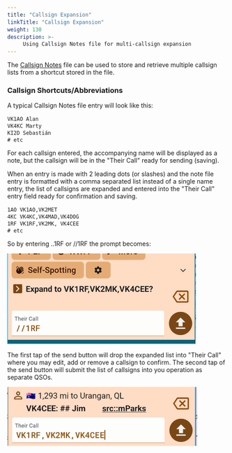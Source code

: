 ```yaml
---
title: "Callsign Expansion"
linkTitle: "Callsign Expansion"
weight: 130
description: >-
     Using Callsign Notes file for multi-callsign expansion
---
```

The [Callsign Notes](../callsign-notes/) file can be used to store and retrieve multiple callsign lists from a shortcut stored in the file.

### Callsign Shortcuts/Abbreviations

A typical Callsign Notes file entry will look like this:
```
VK1AO Alan
VK4KC Marty
KI2D Sebastián
# etc
```
For each callsign entered, the accompanying name will be displayed as a note, but the callsign will be in the "Their Call" ready for sending (saving).

When an entry is made with 2 leading dots (or slashes) and the note file entry is formatted with a comma separated list instead of a single name entry, the list of callsigns are expanded and entered into the "Their Call" entry field ready for confirmation and saving.
```
1AO VK1AO,VK2MET
4KC VK4KC,VK4MAD,VK4DOG
1RF VK1RF,VK2MK, VK4CEE
# etc
```
So by entering ..1RF or //1RF the prompt becomes:

![image](./expansion-1.png)

The first tap of the send button will drop the expanded list into "Their Call" where you may edit, add or remove a callsign to confirm.
The second tap of the send button will submit the list of callsigns into you operation as separate QSOs.

![image](./expansion-2.png)

